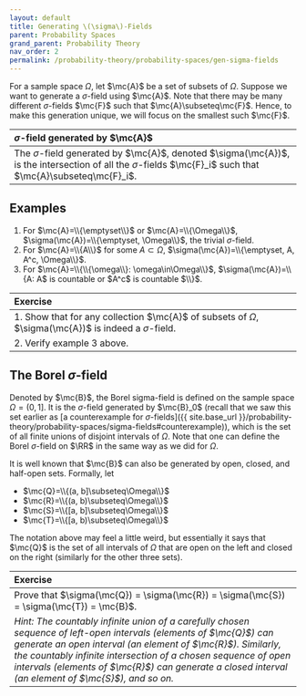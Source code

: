 ```yaml
---
layout: default
title: Generating \(\sigma\)-Fields
parent: Probability Spaces
grand_parent: Probability Theory
nav_order: 2
permalink: /probability-theory/probability-spaces/gen-sigma-fields
---
```


For a sample space $\Omega$, let $\mc{A}$ be a set of subsets of $\Omega$. Suppose we want to generate a $\sigma$-field using $\mc{A}$. Note that there may be many different $\sigma$-fields $\mc{F}$ such that $\mc{A}\subseteq\mc{F}$. Hence, to make this generation unique, we will focus on the smallest such $\mc{F}$.

| <span class="fs-4 text-green-100">$\sigma$-field generated by $\mc{A}$</span> |
|:---------------|
| The $\sigma$-field generated by $\mc{A}$, denoted $\sigma(\mc{A})$, is the intersection of all the $\sigma$-fields $\mc{F}_i$ such that $\mc{A}\subseteq\mc{F}_i$. |

## Examples
1. For $\mc{A}=\\{\emptyset\\}$ or $\mc{A}=\\{\Omega\\}$, $\sigma(\mc{A})=\\{\emptyset, \Omega\\}$, the trivial $\sigma$-field.
2. For $\mc{A}=\\{A\\}$ for some $A\subset\Omega$, $\sigma(\mc{A})=\\{\emptyset, A, A^c, \Omega\\}$.
3. For $\mc{A}=\\{\\{\omega\\}: \omega\in\Omega\\}$, $\sigma(\mc{A})=\\{A: A$ is countable or $A^c$ is countable $\\}$.

| <span class="fs-4 text-green-100">Exercise</span> |
|:---------------|
| 1. Show that for any collection $\mc{A}$ of subsets of $\Omega$, $\sigma(\mc{A})$ is indeed a $\sigma$-field. |
| 2. Verify example 3 above. |

## The Borel $\sigma$-field
Denoted by <span class="text-red-100">$\mc{B}$</span>, the Borel sigma-field is defined on the sample space $\Omega=(0,1]$. It is the <span class="text-red-100">$\sigma$-field generated by $\mc{B}_0$</span> (recall that we saw this set earlier as [a counterexample for $\sigma$-fields]({{ site.base_url }}/probability-theory/probability-spaces/sigma-fields#counterexample)), which is the set of all finite unions of disjoint intervals of $\Omega$. Note that one can define the Borel $\sigma$-field on $\RR$ in the same way as we did for $\Omega$.

It is well known that <span class="text-red-100">$\mc{B}$ can also be generated by open, closed, and half-open sets</span>. Formally, let
- $\mc{Q}=\\{(a, b]\subseteq\Omega\\}$
- $\mc{R}=\\{(a, b)\subseteq\Omega\\}$
- $\mc{S}=\\{[a, b]\subseteq\Omega\\}$
- $\mc{T}=\\{[a, b)\subseteq\Omega\\}$

The notation above may feel a little weird, but essentially it says that $\mc{Q}$ is the set of all intervals of $\Omega$ that are open on the left and closed on the right (similarly for the other three sets).

| <span class="fs-4 text-green-100">Exercise</span> |
|:---------------|
| Prove that $\sigma(\mc{Q}) = \sigma(\mc{R}) = \sigma(\mc{S}) = \sigma(\mc{T}) = \mc{B}$. |
| *<span class="text-red-100">Hint:</span> The countably infinite union of a carefully chosen sequence of left-open intervals (elements of $\mc{Q}$) can generate an open interval (an element of $\mc{R}$). Similarly, the countably infinite intersection of a chosen sequence of open intervals (elements of $\mc{R}$) can generate a closed interval (an element of $\mc{S}$), and so on.* |
